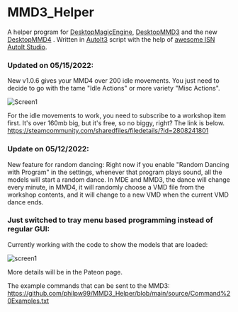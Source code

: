 # MMD3_Helper

 A helper program for [DesktopMagicEngine](https://store.steampowered.com/app/1096550/Desktop_Magic_Engine/), [DesktopMMD3](https://store.steampowered.com/app/1480480/DesktopMMD3Miss_Fish/) and the new [DesktopMMD4](https://store.steampowered.com/app/1968650/DesktopMMD4Born_to_Dance/) . Written in [AutoIt3](https://www.autoitscript.com/site/) script with the help of [awesome ISN AutoIt Studio](https://www.isnetwork.at/).

### Updated on 05/15/2022:
New v1.0.6 gives your MMD4 over 200 idle movements. You just need to decide to go with the tame "Idle Actions" or more variety "Misc Actions".

![Screen1](https://user-images.githubusercontent.com/22040708/168457263-e896111b-d284-4c41-97bd-3dffe002f2af.jpg)

For the idle movements to work, you need to subscribe to a workshop item first. It's over 160mb big, but it's free, so no biggy, right? The link is below.
https://steamcommunity.com/sharedfiles/filedetails/?id=2808241801

### Update on 05/12/2022:
New feature for random dancing: Right now if you enable "Random Dancing with Program" in the settings, whenever that program plays sound, all the models will start a random dance. In MDE and MMD3, the dance will change every minute, in MMD4, it will randomly choose a VMD file from the workshop contents, and it will change to a new VMD when the current VMD dance ends.

### Just switched to tray menu based programming instead of regular GUI:
Currently working with the code to show the models that are loaded:

![screen1](https://user-images.githubusercontent.com/22040708/166290853-4cd0d94e-871d-4b86-95e4-956f89f13e2f.jpg)

More details will be in the Pateon page.

The example commands that can be sent to the MMD3: <br>
https://github.com/philpw99/MMD3_Helper/blob/main/source/Command%20Examples.txt



